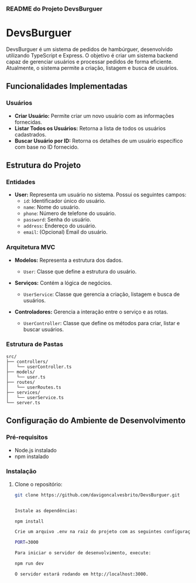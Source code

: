 ### README do Projeto DevsBurguer

# DevsBurguer

DevsBurguer é um sistema de pedidos de hambúrguer, desenvolvido utilizando TypeScript e Express. O objetivo é criar um sistema backend capaz de gerenciar usuários e processar pedidos de forma eficiente. Atualmente, o sistema permite a criação, listagem e busca de usuários.

## Funcionalidades Implementadas

### Usuários
- **Criar Usuário:** Permite criar um novo usuário com as informações fornecidas.
- **Listar Todos os Usuários:** Retorna a lista de todos os usuários cadastrados.
- **Buscar Usuário por ID:** Retorna os detalhes de um usuário específico com base no ID fornecido.

## Estrutura do Projeto

### Entidades

- **User:** Representa um usuário no sistema. Possui os seguintes campos:
  - `id`: Identificador único do usuário.
  - `name`: Nome do usuário.
  - `phone`: Número de telefone do usuário.
  - `password`: Senha do usuário.
  - `address`: Endereço do usuário.
  - `email`: (Opcional) Email do usuário.

### Arquitetura MVC

- **Modelos:** Representa a estrutura dos dados.
  - `User`: Classe que define a estrutura do usuário.
  
- **Serviços:** Contém a lógica de negócios.
  - `UserService`: Classe que gerencia a criação, listagem e busca de usuários.
  
- **Controladores:** Gerencia a interação entre o serviço e as rotas.
  - `UserController`: Classe que define os métodos para criar, listar e buscar usuários.

### Estrutura de Pastas

```plaintext
src/
├── controllers/
│   └── userController.ts
├── models/
│   └── user.ts
├── routes/
│   └── userRoutes.ts
├── services/
│   └── userService.ts
└── server.ts
```

## Configuração do Ambiente de Desenvolvimento

### Pré-requisitos

- Node.js instalado
- npm instalado

### Instalação

1. Clone o repositório:
   ```bash
   git clone https://github.com/davigoncalvesbrito/DevsBurguer.git
   

   Instale as dependências: 
   
   npm install

   Crie um arquivo .env na raiz do projeto com as seguintes configurações:
   
   PORT=3000

   Para iniciar o servidor de desenvolvimento, execute:
   
   npm run dev
   
   O servidor estará rodando em http://localhost:3000.

